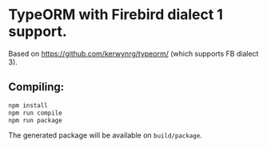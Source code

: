 # TypeORM with Firebird dialect 1 support.

Based on https://github.com/kerwynrg/typeorm/ (which supports FB dialect 3).

## Compiling:

```sh
npm install
npm run compile
npm run package
```

The generated package will be available on `build/package`.
